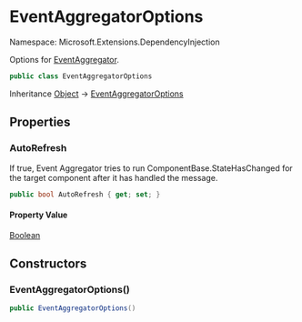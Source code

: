 # EventAggregatorOptions

Namespace: Microsoft.Extensions.DependencyInjection

Options for [EventAggregator](./nefarius.blazor.eventaggregator.eventaggregator.md).

```csharp
public class EventAggregatorOptions
```

Inheritance [Object](https://docs.microsoft.com/en-us/dotnet/api/system.object) → [EventAggregatorOptions](./microsoft.extensions.dependencyinjection.eventaggregatoroptions.md)

## Properties

### <a id="properties-autorefresh"/>**AutoRefresh**

If true, Event Aggregator tries to run ComponentBase.StateHasChanged for the target component after
 it has handled the message.

```csharp
public bool AutoRefresh { get; set; }
```

#### Property Value

[Boolean](https://docs.microsoft.com/en-us/dotnet/api/system.boolean)<br>

## Constructors

### <a id="constructors-.ctor"/>**EventAggregatorOptions()**

```csharp
public EventAggregatorOptions()
```
